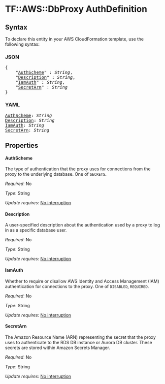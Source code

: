 # TF::AWS::DbProxy AuthDefinition

## Syntax

To declare this entity in your AWS CloudFormation template, use the following syntax:

### JSON

<pre>
{
    "<a href="#authscheme" title="AuthScheme">AuthScheme</a>" : <i>String</i>,
    "<a href="#description" title="Description">Description</a>" : <i>String</i>,
    "<a href="#iamauth" title="IamAuth">IamAuth</a>" : <i>String</i>,
    "<a href="#secretarn" title="SecretArn">SecretArn</a>" : <i>String</i>
}
</pre>

### YAML

<pre>
<a href="#authscheme" title="AuthScheme">AuthScheme</a>: <i>String</i>
<a href="#description" title="Description">Description</a>: <i>String</i>
<a href="#iamauth" title="IamAuth">IamAuth</a>: <i>String</i>
<a href="#secretarn" title="SecretArn">SecretArn</a>: <i>String</i>
</pre>

## Properties

#### AuthScheme

The type of authentication that the proxy uses for connections from the proxy to the underlying database. One of `SECRETS`.

_Required_: No

_Type_: String

_Update requires_: [No interruption](https://docs.aws.amazon.com/AWSCloudFormation/latest/UserGuide/using-cfn-updating-stacks-update-behaviors.html#update-no-interrupt)

#### Description

A user-specified description about the authentication used by a proxy to log in as a specific database user.

_Required_: No

_Type_: String

_Update requires_: [No interruption](https://docs.aws.amazon.com/AWSCloudFormation/latest/UserGuide/using-cfn-updating-stacks-update-behaviors.html#update-no-interrupt)

#### IamAuth

Whether to require or disallow AWS Identity and Access Management (IAM) authentication for connections to the proxy. One of `DISABLED`, `REQUIRED`.

_Required_: No

_Type_: String

_Update requires_: [No interruption](https://docs.aws.amazon.com/AWSCloudFormation/latest/UserGuide/using-cfn-updating-stacks-update-behaviors.html#update-no-interrupt)

#### SecretArn

The Amazon Resource Name (ARN) representing the secret that the proxy uses to authenticate to the RDS DB instance or Aurora DB cluster. These secrets are stored within Amazon Secrets Manager.

_Required_: No

_Type_: String

_Update requires_: [No interruption](https://docs.aws.amazon.com/AWSCloudFormation/latest/UserGuide/using-cfn-updating-stacks-update-behaviors.html#update-no-interrupt)

